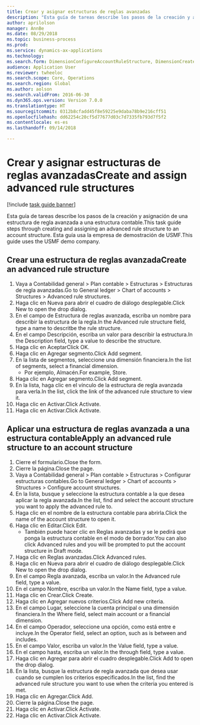 ```yaml
--- 
title: Crear y asignar estructuras de reglas avanzadas
description: "Esta guía de tareas describe los pasos de la creación y asignación de una estructura de regla avanzada a una estructura contable."
author: aprilolson
manager: AnnBe
ms.date: 08/29/2018
ms.topic: business-process
ms.prod: 
ms.service: dynamics-ax-applications
ms.technology: 
ms.search.form: DimensionConfigureAccountRuleStructure, DimensionCreateAccountRuleStructure, DimensionHierarchyAddLevel, DimensionHierarchyConstraintActivate, DimensionConfigureAccountStructure, DimensionConfigureAccountRule, DimensionCreateAccountRule, DimensionSelectAccountRuleStructure
audience: Application User
ms.reviewer: twheeloc
ms.search.scope: Core, Operations
ms.search.region: Global
ms.author: aolson
ms.search.validFrom: 2016-06-30
ms.dyn365.ops.version: Version 7.0.0
ms.translationtype: HT
ms.sourcegitcommit: 0312b8cfadd45f8e59225e9daba78b9e216cff51
ms.openlocfilehash: dd62254c20cf5d77677d03c7d7335fb793d7f5f2
ms.contentlocale: es-es
ms.lasthandoff: 09/14/2018

---
```

# <a name="create-and-assign-advanced-rule-structures"></a><span data-ttu-id="a16e3-103">Crear y asignar estructuras de reglas avanzadas</span><span class="sxs-lookup"><span data-stu-id="a16e3-103">Create and assign advanced rule structures</span></span>

[!include [task guide banner](../../includes/task-guide-banner.md)]

<span data-ttu-id="a16e3-104">Esta guía de tareas describe los pasos de la creación y asignación de una estructura de regla avanzada a una estructura contable.</span><span class="sxs-lookup"><span data-stu-id="a16e3-104">This task guide steps through creating and assigning an advanced rule structure to an account structure.</span></span> <span data-ttu-id="a16e3-105">Esta guía usa la empresa de demostración de USMF.</span><span class="sxs-lookup"><span data-stu-id="a16e3-105">This guide uses the USMF demo company.</span></span>


## <a name="create-an-advanced-rule-structure"></a><span data-ttu-id="a16e3-106">Crear una estructura de reglas avanzada</span><span class="sxs-lookup"><span data-stu-id="a16e3-106">Create an advanced rule structure</span></span>
1. <span data-ttu-id="a16e3-107">Vaya a Contabilidad general > Plan contable > Estructuras > Estructuras de regla avanzadas.</span><span class="sxs-lookup"><span data-stu-id="a16e3-107">Go to General ledger > Chart of accounts > Structures > Advanced rule structures.</span></span>
2. <span data-ttu-id="a16e3-108">Haga clic en Nueva para abrir el cuadro de diálogo desplegable.</span><span class="sxs-lookup"><span data-stu-id="a16e3-108">Click New to open the drop dialog.</span></span>
3. <span data-ttu-id="a16e3-109">En el campo de Estructura de reglas avanzada, escriba un nombre para describir la estructura de la regla.</span><span class="sxs-lookup"><span data-stu-id="a16e3-109">In the Advanced rule structure field, type a name to descritbe the rule structure.</span></span>
4. <span data-ttu-id="a16e3-110">En el campo Descripción, escriba un valor para describir la estructura.</span><span class="sxs-lookup"><span data-stu-id="a16e3-110">In the Description field, type a value to describe the structure.</span></span>
5. <span data-ttu-id="a16e3-111">Haga clic en Aceptar</span><span class="sxs-lookup"><span data-stu-id="a16e3-111">Click OK.</span></span>
6. <span data-ttu-id="a16e3-112">Haga clic en Agregar segmento.</span><span class="sxs-lookup"><span data-stu-id="a16e3-112">Click Add segment.</span></span>
7. <span data-ttu-id="a16e3-113">En la lista de segmentos, seleccione una dimensión financiera.</span><span class="sxs-lookup"><span data-stu-id="a16e3-113">In the list of segments, select a financial dimension.</span></span>
    * <span data-ttu-id="a16e3-114">Por ejemplo, Almacén.</span><span class="sxs-lookup"><span data-stu-id="a16e3-114">For example, Store.</span></span>  
8. <span data-ttu-id="a16e3-115">Haga clic en Agregar segmento.</span><span class="sxs-lookup"><span data-stu-id="a16e3-115">Click Add segment.</span></span>
9. <span data-ttu-id="a16e3-116">En la lista, haga clic en el vínculo de la estructura de regla avanzada para verla.</span><span class="sxs-lookup"><span data-stu-id="a16e3-116">In the list, click the link of the advanced rule structure to view it.</span></span>
10. <span data-ttu-id="a16e3-117">Haga clic en Activar.</span><span class="sxs-lookup"><span data-stu-id="a16e3-117">Click Activate.</span></span>
11. <span data-ttu-id="a16e3-118">Haga clic en Activar.</span><span class="sxs-lookup"><span data-stu-id="a16e3-118">Click Activate.</span></span>

## <a name="apply-an-advanced-rule-structure-to-an-account-structure"></a><span data-ttu-id="a16e3-119">Aplicar una estructura de reglas avanzada a una estructura contable</span><span class="sxs-lookup"><span data-stu-id="a16e3-119">Apply an advanced rule structure to an account structure</span></span>
1. <span data-ttu-id="a16e3-120">Cierre el formulario.</span><span class="sxs-lookup"><span data-stu-id="a16e3-120">Close the form.</span></span>
2. <span data-ttu-id="a16e3-121">Cierre la página.</span><span class="sxs-lookup"><span data-stu-id="a16e3-121">Close the page.</span></span>
3. <span data-ttu-id="a16e3-122">Vaya a Contabilidad general > Plan contable > Estructuras > Configurar estructuras contables.</span><span class="sxs-lookup"><span data-stu-id="a16e3-122">Go to General ledger > Chart of accounts > Structures > Configure account structures.</span></span>
4. <span data-ttu-id="a16e3-123">En la lista, busque y seleccione la estructura contable a la que desea aplicar la regla avanzada.</span><span class="sxs-lookup"><span data-stu-id="a16e3-123">In the list, find and select the account structure you want to apply the advanced rule to.</span></span>
5. <span data-ttu-id="a16e3-124">Haga clic en el nombre de la estructura contable para abrirla.</span><span class="sxs-lookup"><span data-stu-id="a16e3-124">Click the name of the account structure to open it.</span></span>
6. <span data-ttu-id="a16e3-125">Haga clic en Editar.</span><span class="sxs-lookup"><span data-stu-id="a16e3-125">Click Edit.</span></span>
    * <span data-ttu-id="a16e3-126">También puede hacer clic en Reglas avanzadas y se le pedirá que ponga la estructura contable en el modo de borrador.</span><span class="sxs-lookup"><span data-stu-id="a16e3-126">You can also click Advanced rules and you will be prompted to put the account structure in Draft mode.</span></span>  
7. <span data-ttu-id="a16e3-127">Haga clic en Reglas avanzadas.</span><span class="sxs-lookup"><span data-stu-id="a16e3-127">Click Advanced rules.</span></span>
8. <span data-ttu-id="a16e3-128">Haga clic en Nueva para abrir el cuadro de diálogo desplegable.</span><span class="sxs-lookup"><span data-stu-id="a16e3-128">Click New to open the drop dialog.</span></span>
9. <span data-ttu-id="a16e3-129">En el campo Regla avanzada, escriba un valor.</span><span class="sxs-lookup"><span data-stu-id="a16e3-129">In the Advanced rule field, type a value.</span></span>
10. <span data-ttu-id="a16e3-130">En el campo Nombre, escriba un valor.</span><span class="sxs-lookup"><span data-stu-id="a16e3-130">In the Name field, type a value.</span></span>
11. <span data-ttu-id="a16e3-131">Haga clic en Crear.</span><span class="sxs-lookup"><span data-stu-id="a16e3-131">Click Create.</span></span>
12. <span data-ttu-id="a16e3-132">Haga clic en Agregar nuevos criterios.</span><span class="sxs-lookup"><span data-stu-id="a16e3-132">Click Add new criteria.</span></span>
13. <span data-ttu-id="a16e3-133">En el campo Lugar, seleccione la cuenta principal o una dimensión financiera.</span><span class="sxs-lookup"><span data-stu-id="a16e3-133">In the Where field, select main account or a financial dimension.</span></span>
14. <span data-ttu-id="a16e3-134">En el campo Operador, seleccione una opción, como está entre e incluye.</span><span class="sxs-lookup"><span data-stu-id="a16e3-134">In the Operator field, select an option, such as is between and includes.</span></span>
15. <span data-ttu-id="a16e3-135">En el campo Valor, escriba un valor.</span><span class="sxs-lookup"><span data-stu-id="a16e3-135">In the Value field, type a value.</span></span>
16. <span data-ttu-id="a16e3-136">En el campo hasta, escriba un valor.</span><span class="sxs-lookup"><span data-stu-id="a16e3-136">In the through field, type a value.</span></span>
17. <span data-ttu-id="a16e3-137">Haga clic en Agregar para abrir el cuadro desplegable.</span><span class="sxs-lookup"><span data-stu-id="a16e3-137">Click Add to open the drop dialog.</span></span>
18. <span data-ttu-id="a16e3-138">En la lista, busque la estructura de regla avanzada que desea usar cuando se cumplen los criterios especificados.</span><span class="sxs-lookup"><span data-stu-id="a16e3-138">In the list, find the advanced rule structure you want to use when the criteria you entered is met.</span></span>
19. <span data-ttu-id="a16e3-139">Haga clic en Agregar.</span><span class="sxs-lookup"><span data-stu-id="a16e3-139">Click Add.</span></span>
20. <span data-ttu-id="a16e3-140">Cierre la página.</span><span class="sxs-lookup"><span data-stu-id="a16e3-140">Close the page.</span></span>
21. <span data-ttu-id="a16e3-141">Haga clic en Activar.</span><span class="sxs-lookup"><span data-stu-id="a16e3-141">Click Activate.</span></span>
22. <span data-ttu-id="a16e3-142">Haga clic en Activar.</span><span class="sxs-lookup"><span data-stu-id="a16e3-142">Click Activate.</span></span>


